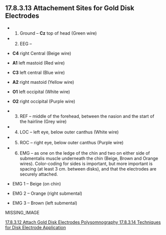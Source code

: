 ## 17.8.3.13 Attachement Sites for Gold Disk Electrodes

* 1. Ground – **Cz** top of head (Green wire)
* 2. EEG –

 * **C4** right Central (Beige wire)
 * **A1** left mastoid (Red wire)
 * **C3** left central (Blue wire)
 * **A2** right mastoid (Yellow wire)
 * **O1** left occipital (White wire)
 * **O2** right occipital (Purple wire)

* 3. REF – middle of the forehead, between the nasion and the start of the hairline (Grey wire)
* 4. LOC – left eye, below outer canthus (White wire)
* 5. ROC – right eye, below outer canthus (Purple wire)
* 6. EMG – as one on the ledge of the chin and two on either side of submentalis muscle underneath the chin (Beige, Brown and Orange wires). Color-coding for sides is important, but more important is spacing (at least 3 cm. between disks), and that the electrodes are securely attached.

 * EMG 1 – Beige (on chin)
 * EMG 2 – Orange (right submental)
 * EMG 3 – Brown (left submental)

MISSING_IMAGE


<div class="center">
<div class="btn-group">
  <a href=":pages_path:/manuals/polysomnography/17-08-03-12-attach-electrodes.md" class="btn btn-default">
    <span class="glyphicon glyphicon-chevron-left"></span>
    17.8.3.12 Attach Gold Disk Electrodes
  </a>

  <a href=":pages_path:/manuals/polysomnography" class="btn btn-default">
    <span class="glyphicon glyphicon-chevron-up"></span>
    Polysomnography
  </a>

  <a href=":pages_path:/manuals/polysomnography/17-08-03-14-techniques-application.md" class="btn btn-success">
    17.8.3.14 Techniques for Disk Electrode Application
    <span class="glyphicon glyphicon-chevron-right"></span>
  </a>
</div>
</div>
